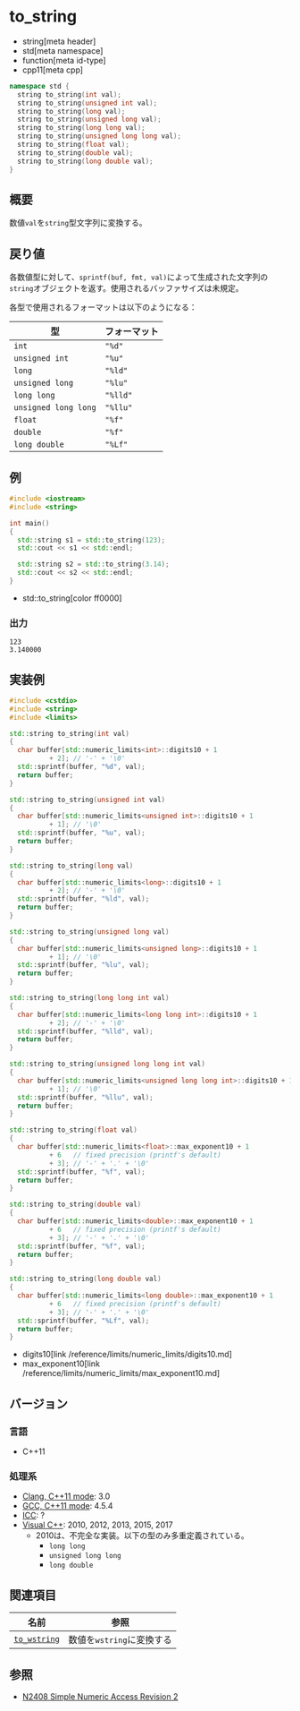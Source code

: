 # to_string
* string[meta header]
* std[meta namespace]
* function[meta id-type]
* cpp11[meta cpp]

```cpp
namespace std {
  string to_string(int val);
  string to_string(unsigned int val);
  string to_string(long val);
  string to_string(unsigned long val);
  string to_string(long long val);
  string to_string(unsigned long long val);
  string to_string(float val);
  string to_string(double val);
  string to_string(long double val);
}
```

## 概要
数値`val`を`string`型文字列に変換する。


## 戻り値
各数値型に対して、`sprintf(buf, fmt, val)`によって生成された文字列の`string`オブジェクトを返す。使用されるバッファサイズは未規定。

各型で使用されるフォーマットは以下のようになる：

| 型                   | フォーマット |
|----------------------|--------------|
| `int`                | `"%d"`       |
| `unsigned int`       | `"%u"`       |
| `long`               | `"%ld"`      |
| `unsigned long`      | `"%lu"`      |
| `long long`          | `"%lld"`     |
| `unsigned long long` | `"%llu"`     |
| `float`              | `"%f"`       |
| `double`             | `"%f"`       |
| `long double`        | `"%Lf"`      |


## 例
```cpp example
#include <iostream>
#include <string>

int main()
{
  std::string s1 = std::to_string(123);
  std::cout << s1 << std::endl;

  std::string s2 = std::to_string(3.14);
  std::cout << s2 << std::endl;
}
```
* std::to_string[color ff0000]

### 出力
```
123
3.140000
```

## 実装例
```cpp
#include <cstdio>
#include <string>
#include <limits>

std::string to_string(int val)
{
  char buffer[std::numeric_limits<int>::digits10 + 1
          + 2]; // '-' + '\0'
  std::sprintf(buffer, "%d", val);
  return buffer;
}

std::string to_string(unsigned int val)
{
  char buffer[std::numeric_limits<unsigned int>::digits10 + 1
          + 1]; // '\0'
  std::sprintf(buffer, "%u", val);
  return buffer;
}

std::string to_string(long val)
{
  char buffer[std::numeric_limits<long>::digits10 + 1
          + 2]; // '-' + '\0'
  std::sprintf(buffer, "%ld", val);
  return buffer;
}

std::string to_string(unsigned long val)
{
  char buffer[std::numeric_limits<unsigned long>::digits10 + 1
          + 1]; // '\0'
  std::sprintf(buffer, "%lu", val);
  return buffer;
}

std::string to_string(long long int val)
{
  char buffer[std::numeric_limits<long long int>::digits10 + 1
          + 2]; // '-' + '\0'
  std::sprintf(buffer, "%lld", val);
  return buffer;
}

std::string to_string(unsigned long long int val)
{
  char buffer[std::numeric_limits<unsigned long long int>::digits10 + 1
          + 1]; // '\0'
  std::sprintf(buffer, "%llu", val);
  return buffer;
}

std::string to_string(float val)
{
  char buffer[std::numeric_limits<float>::max_exponent10 + 1
          + 6   // fixed precision (printf's default)
          + 3]; // '-' + '.' + '\0'
  std::sprintf(buffer, "%f", val);
  return buffer;
}

std::string to_string(double val)
{
  char buffer[std::numeric_limits<double>::max_exponent10 + 1
          + 6   // fixed precision (printf's default)
          + 3]; // '-' + '.' + '\0'
  std::sprintf(buffer, "%f", val);
  return buffer;
}

std::string to_string(long double val)
{
  char buffer[std::numeric_limits<long double>::max_exponent10 + 1
          + 6   // fixed precision (printf's default)
          + 3]; // '-' + '.' + '\0'
  std::sprintf(buffer, "%Lf", val);
  return buffer;
}
```
* digits10[link /reference/limits/numeric_limits/digits10.md]
* max_exponent10[link /reference/limits/numeric_limits/max_exponent10.md]

## バージョン
### 言語
- C++11

### 処理系
- [Clang, C++11 mode](/implementation.md#clang): 3.0
- [GCC, C++11 mode](/implementation.md#gcc): 4.5.4
- [ICC](/implementation.md#icc): ?
- [Visual C++](/implementation.md#visual_cpp): 2010, 2012, 2013, 2015, 2017
	- 2010は、不完全な実装。以下の型のみ多重定義されている。
		- `long long`
		- `unsigned long long`
		- `long double`


## 関連項目

| 名前                            | 参照                      |
|---------------------------------|---------------------------|
| [`to_wstring`](to_wstring.md) | 数値を`wstring`に変換する |


## 参照
- [N2408 Simple Numeric Access Revision 2](http://www.open-std.org/jtc1/sc22/wg21/docs/papers/2007/n2408.html)


